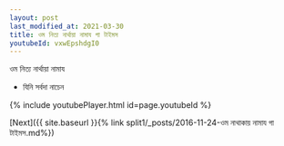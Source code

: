 ```yaml
---
layout: post
last_modified_at: 2021-03-30
title: ওম নিত্য নার্থায়া নামায গা টাইমস
youtubeId: vxwEpshdgI0
---
```

 
 
 ওম নিত্য নার্থায়া নামায  
 
 -  যিনি সর্বদা নাচেন 
 
  
 
  
 
 
 
 
 
 


{% include youtubePlayer.html id=page.youtubeId %}
 
[Next]({{ site.baseurl }}{% link  split1/_posts/2016-11-24-ওম নাথাকায় নামায গা টাইমস.md%})
 
